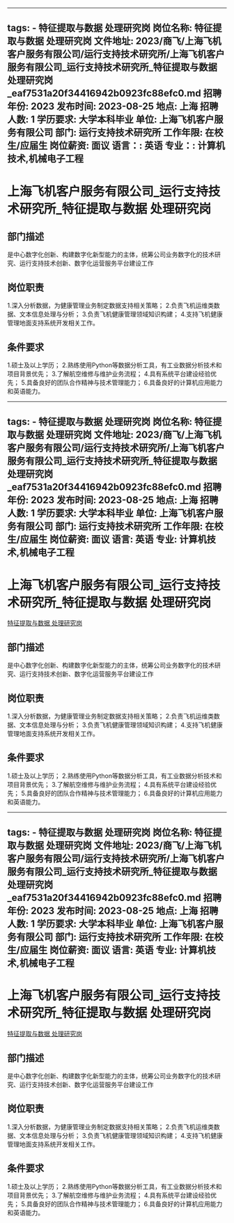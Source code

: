 
---
tags:
    - 特征提取与数据 处理研究岗
岗位名称: 特征提取与数据 处理研究岗
文件地址: 2023/商飞/上海飞机客户服务有限公司/运行支持技术研究所/上海飞机客户服务有限公司_运行支持技术研究所_特征提取与数据 处理研究岗_eaf7531a20f34416942b0923fc88efc0.md
招聘年份: 2023
发布时间: 2023-08-25
地点: 上海
招聘人数: 1
学历要求: 大学本科毕业
单位: 上海飞机客户服务有限公司
部门: 运行支持技术研究所
工作年限: 在校生/应届生
岗位薪资: 面议
语言：: 英语
专业：: 计算机技术,机械电子工程
---

# 上海飞机客户服务有限公司_运行支持技术研究所_特征提取与数据 处理研究岗

## 部门描述

是中心数字化创新、构建数字化新型能力的主体，统筹公司业务数字化的技术研究、运行支持技术创新、数字化运营服务平台建设工作

## 岗位职责

1.深入分析数据，为健康管理业务制定数据支持相关策略；
 2.负责飞机运维类数据、文本信息处理与分析；
 3.负责飞机健康管理领域知识构建；
 4.支持飞机健康管理地面支持系统开发相关工作。

 ## 条件要求

1.硕士及以上学历；
 2.熟练使用Python等数据分析工具，有工业数据分析技术和项目背景优先；
 3.了解航空维修与维护业务流程；
 4.具有系统平台建设经验优先；
 5.具备良好的团队合作精神与技术管理能力；
 6.具备良好的计算机应用能力和英语能力。

---
tags:
    - 特征提取与数据 处理研究岗
岗位名称: 特征提取与数据 处理研究岗
文件地址: 2023/商飞/上海飞机客户服务有限公司/运行支持技术研究所/上海飞机客户服务有限公司_运行支持技术研究所_特征提取与数据 处理研究岗_eaf7531a20f34416942b0923fc88efc0.md
招聘年份: 2023
发布时间: 2023-08-25
地点: 上海
招聘人数: 1
学历要求: 大学本科毕业
单位: 上海飞机客户服务有限公司
部门: 运行支持技术研究所
工作年限: 在校生/应届生
岗位薪资: 面议
语言: 英语
专业: 计算机技术,机械电子工程
---

# 上海飞机客户服务有限公司_运行支持技术研究所_特征提取与数据 处理研究岗

[特征提取与数据 处理研究岗](http://zhaopin.comac.cc/zp/ct/out/position/positionDetail?planid=eaf7531a20f34416942b0923fc88efc0)

## 部门描述

是中心数字化创新、构建数字化新型能力的主体，统筹公司业务数字化的技术研究、运行支持技术创新、数字化运营服务平台建设工作

## 岗位职责

1.深入分析数据，为健康管理业务制定数据支持相关策略；
 2.负责飞机运维类数据、文本信息处理与分析；
 3.负责飞机健康管理领域知识构建；
 4.支持飞机健康管理地面支持系统开发相关工作。

 ## 条件要求

1.硕士及以上学历；
 2.熟练使用Python等数据分析工具，有工业数据分析技术和项目背景优先；
 3.了解航空维修与维护业务流程；
 4.具有系统平台建设经验优先；
 5.具备良好的团队合作精神与技术管理能力；
 6.具备良好的计算机应用能力和英语能力。

---
tags:
    - 特征提取与数据 处理研究岗
岗位名称: 特征提取与数据 处理研究岗
文件地址: 2023/商飞/上海飞机客户服务有限公司/运行支持技术研究所/上海飞机客户服务有限公司_运行支持技术研究所_特征提取与数据 处理研究岗_eaf7531a20f34416942b0923fc88efc0.md
招聘年份: 2023
发布时间: 2023-08-25
地点: 上海
招聘人数: 1
学历要求: 大学本科毕业
单位: 上海飞机客户服务有限公司
部门: 运行支持技术研究所
工作年限: 在校生/应届生
岗位薪资: 面议
语言: 英语
专业: 计算机技术,机械电子工程
---

# 上海飞机客户服务有限公司_运行支持技术研究所_特征提取与数据 处理研究岗

[特征提取与数据 处理研究岗](http://zhaopin.comac.cc/zp/ct/out/position/positionDetail?planid=eaf7531a20f34416942b0923fc88efc0)


## 部门描述

是中心数字化创新、构建数字化新型能力的主体，统筹公司业务数字化的技术研究、运行支持技术创新、数字化运营服务平台建设工作

## 岗位职责

1.深入分析数据，为健康管理业务制定数据支持相关策略；
 2.负责飞机运维类数据、文本信息处理与分析；
 3.负责飞机健康管理领域知识构建；
 4.支持飞机健康管理地面支持系统开发相关工作。

 ## 条件要求

1.硕士及以上学历；
 2.熟练使用Python等数据分析工具，有工业数据分析技术和项目背景优先；
 3.了解航空维修与维护业务流程；
 4.具有系统平台建设经验优先；
 5.具备良好的团队合作精神与技术管理能力；
 6.具备良好的计算机应用能力和英语能力。
